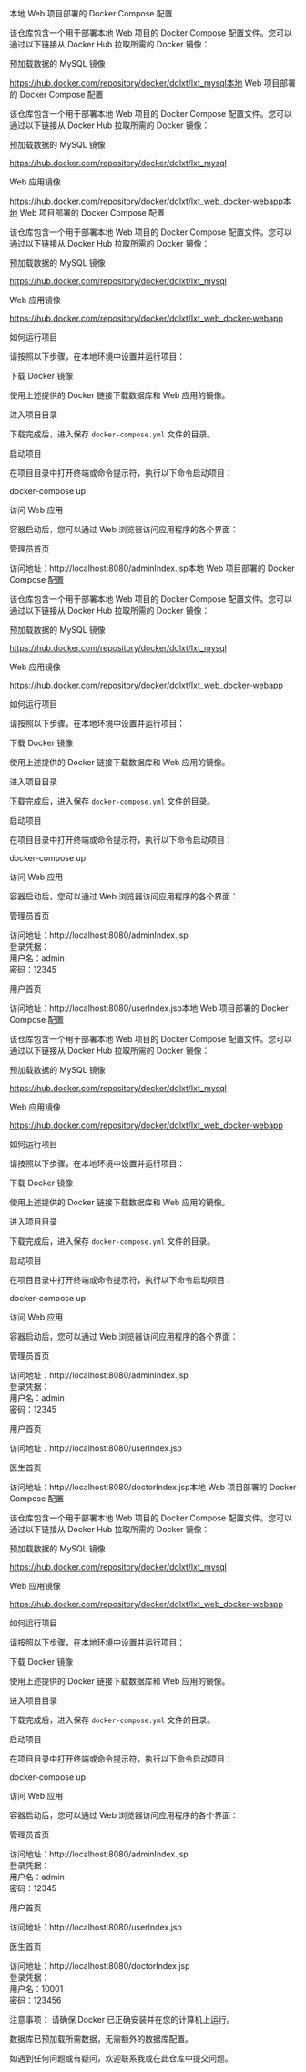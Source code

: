 本地 Web 项目部署的 Docker Compose 配置

该仓库包含一个用于部署本地 Web 项目的 Docker Compose 配置文件。您可以通过以下链接从 Docker Hub 拉取所需的 Docker 镜像：

预加载数据的 MySQL 镜像

https://hub.docker.com/repository/docker/ddlxt/lxt_mysql本地 Web 项目部署的 Docker Compose 配置

该仓库包含一个用于部署本地 Web 项目的 Docker Compose 配置文件。您可以通过以下链接从 Docker Hub 拉取所需的 Docker 镜像：

预加载数据的 MySQL 镜像

https://hub.docker.com/repository/docker/ddlxt/lxt_mysql

Web 应用镜像

https://hub.docker.com/repository/docker/ddlxt/lxt_web_docker-webapp本地 Web 项目部署的 Docker Compose 配置

该仓库包含一个用于部署本地 Web 项目的 Docker Compose 配置文件。您可以通过以下链接从 Docker Hub 拉取所需的 Docker 镜像：

预加载数据的 MySQL 镜像

https://hub.docker.com/repository/docker/ddlxt/lxt_mysql

Web 应用镜像

https://hub.docker.com/repository/docker/ddlxt/lxt_web_docker-webapp

如何运行项目

请按照以下步骤，在本地环境中设置并运行项目：

下载 Docker 镜像

使用上述提供的 Docker 链接下载数据库和 Web 应用的镜像。

进入项目目录

下载完成后，进入保存 `docker-compose.yml` 文件的目录。

启动项目

在项目目录中打开终端或命令提示符，执行以下命令启动项目：

docker-compose up

访问 Web 应用

容器启动后，您可以通过 Web 浏览器访问应用程序的各个界面：

管理员首页

访问地址：http://localhost:8080/adminIndex.jsp本地 Web 项目部署的 Docker Compose 配置

该仓库包含一个用于部署本地 Web 项目的 Docker Compose 配置文件。您可以通过以下链接从 Docker Hub 拉取所需的 Docker 镜像：

预加载数据的 MySQL 镜像

https://hub.docker.com/repository/docker/ddlxt/lxt_mysql

Web 应用镜像

https://hub.docker.com/repository/docker/ddlxt/lxt_web_docker-webapp

如何运行项目

请按照以下步骤，在本地环境中设置并运行项目：

下载 Docker 镜像

使用上述提供的 Docker 链接下载数据库和 Web 应用的镜像。

进入项目目录

下载完成后，进入保存 `docker-compose.yml` 文件的目录。

启动项目

在项目目录中打开终端或命令提示符，执行以下命令启动项目：

docker-compose up

访问 Web 应用

容器启动后，您可以通过 Web 浏览器访问应用程序的各个界面：

管理员首页

访问地址：http://localhost:8080/adminIndex.jsp  
登录凭据：  
用户名：admin  
密码：12345

用户首页

访问地址：http://localhost:8080/userIndex.jsp本地 Web 项目部署的 Docker Compose 配置

该仓库包含一个用于部署本地 Web 项目的 Docker Compose 配置文件。您可以通过以下链接从 Docker Hub 拉取所需的 Docker 镜像：

预加载数据的 MySQL 镜像

https://hub.docker.com/repository/docker/ddlxt/lxt_mysql

Web 应用镜像

https://hub.docker.com/repository/docker/ddlxt/lxt_web_docker-webapp

如何运行项目

请按照以下步骤，在本地环境中设置并运行项目：

下载 Docker 镜像

使用上述提供的 Docker 链接下载数据库和 Web 应用的镜像。

进入项目目录

下载完成后，进入保存 `docker-compose.yml` 文件的目录。

启动项目

在项目目录中打开终端或命令提示符，执行以下命令启动项目：

docker-compose up

访问 Web 应用

容器启动后，您可以通过 Web 浏览器访问应用程序的各个界面：

管理员首页

访问地址：http://localhost:8080/adminIndex.jsp  
登录凭据：  
用户名：admin  
密码：12345

用户首页

访问地址：http://localhost:8080/userIndex.jsp

医生首页

访问地址：http://localhost:8080/doctorIndex.jsp本地 Web 项目部署的 Docker Compose 配置

该仓库包含一个用于部署本地 Web 项目的 Docker Compose 配置文件。您可以通过以下链接从 Docker Hub 拉取所需的 Docker 镜像：

预加载数据的 MySQL 镜像

https://hub.docker.com/repository/docker/ddlxt/lxt_mysql

Web 应用镜像

https://hub.docker.com/repository/docker/ddlxt/lxt_web_docker-webapp

如何运行项目

请按照以下步骤，在本地环境中设置并运行项目：

下载 Docker 镜像

使用上述提供的 Docker 链接下载数据库和 Web 应用的镜像。

进入项目目录

下载完成后，进入保存 `docker-compose.yml` 文件的目录。

启动项目

在项目目录中打开终端或命令提示符，执行以下命令启动项目：

docker-compose up

访问 Web 应用

容器启动后，您可以通过 Web 浏览器访问应用程序的各个界面：

管理员首页

访问地址：http://localhost:8080/adminIndex.jsp  
登录凭据：  
用户名：admin  
密码：12345

用户首页

访问地址：http://localhost:8080/userIndex.jsp

医生首页

访问地址：http://localhost:8080/doctorIndex.jsp  
登录凭据：  
用户名：10001  
密码：123456

注意事项：
请确保 Docker 已正确安装并在您的计算机上运行。

数据库已预加载所需数据，无需额外的数据库配置。

如遇到任何问题或有疑问，欢迎联系我或在此仓库中提交问题。
